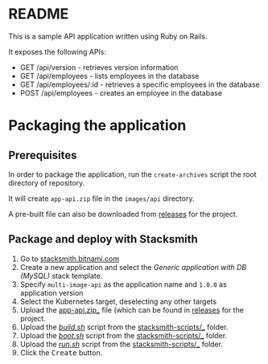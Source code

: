 # README

This is a sample API application written using Ruby on Rails.

It exposes the following APIs:

- GET /api/version - retrieves version information
- GET /api/employees - lists employees in the database
- GET /api/employees/:id - retrieves a specific employees in the database
- POST /api/employees - creates an employee in the database

# Packaging the application

## Prerequisites

In order to package the application, run the `create-archives` script the root directory of repository.

It will create `app-api.zip` file in the `images/api` directory.

A pre-built file can also be downloaded from [releases](../../../../releases) for the project.

## Package and deploy with Stacksmith

1. Go to [stacksmith.bitnami.com](https://stacksmith.bitnami.com)
2. Create a new application and select the _Generic application with DB (MySQL)_ stack template.
3. Specify `multi-image-api` as the application name and `1.0.0` as application version
4. Select the Kubernetes target, deselecting any other targets
5. Upload the [app-api.zip_](../../../../releases/download/v1.0.0/app-api.zip) file (which can be found in [releases](../../../../releases) for the project.
6. Upload the [_build.sh_](stacksmith-scripts/build.sh) script from the [stacksmith-scripts/_](stacksmith-scripts/) folder.
7. Upload the [_boot.sh_](stacksmith-scripts/boot.sh) script from the [stacksmith-scripts/_](stacksmith-scripts/) folder.
8. Upload the [_run.sh_](stacksmith-scripts/run.sh) script from the [stacksmith-scripts/_](stacksmith-scripts/) folder.
9. Click the <kbd>Create</kbd> button. 
